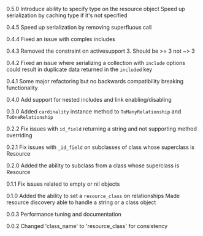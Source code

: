 0.5.0
Introduce ability to specify type on the resource object
Speed up serialization by caching type if it's not specified

0.4.5
Speed up serialization by removing superfluous call

0.4.4
Fixed an issue with complex includes

0.4.3
Removed the constraint on activesupport 3. Should be >= 3 not ~> 3

0.4.2
Fixed an issue where serializing a collection with `include` options could result in duplicate
data returned in the `included` key

0.4.1
Some major refactoring but no backwards compatibility breaking functionality

0.4.0
Add support for nested includes and link enabling/disabling

0.3.0
Added `cardinality` instance method to `ToManyRelationship` and `ToOneRelationship`

0.2.2
Fix issues with `id_field` returning a string and not supporting method overriding

0.2.1
Fix issues with `_id_field` on subclasses of class whose superclass is Resource

0.2.0
Added the ability to subclass from a class whose superclass is Resource

0.1.1
Fix issues related to empty or nil objects

0.1.0
Added the ability to set a `resource_class` on relationships
Made resource discovery able to handle a string or a class object

0.0.3
Performance tuning and documentation

0.0.2
Changed 'class_name' to 'resource_class' for consistency
